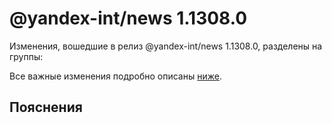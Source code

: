 # @yandex-int/news 1.1308.0

<!-- ЧЕЛОВЕЧЕСКОЕ ВСТУПЛЕНИЕ -->

Изменения, вошедшие в релиз @yandex-int/news 1.1308.0, разделены на группы:

Все важные изменения подробно описаны [ниже](#Пояснения).

## Пояснения


